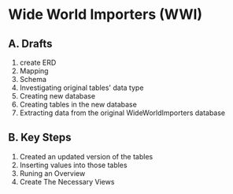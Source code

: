 # Wide World Importers (WWI)
## A. Drafts
1. create ERD
2. Mapping
3. Schema
4. Investigating original tables' data type
5. Creating new database
6. Creating tables in the new database
7. Extracting data from the original WideWorldImporters database
## B. Key Steps
1. Created an updated version of the tables
2. Inserting values into those tables
3. Runing an Overview
4. Create The Necessary Views
